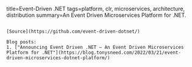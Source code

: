 title=Event-Driven .NET
tags=platform, clr, microservices, architecture, distribution
summary=An Event Driven Microservices Platform for .NET.
~~~~~~

[Source](https://github.com/event-driven-dotnet/)

Blog posts:
1. ["Announcing Event Driven .NET – An Event Driven Microservices Platform for .NET"](https://blog.tonysneed.com/2022/03/21/event-driven-microservices-dotnet-platform/)
